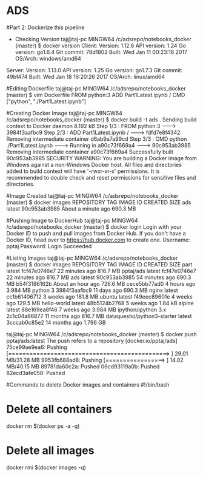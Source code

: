 # ADS

#Part 2: Dockerize this pipeline 

* Checking Version
taj@taj-pc MINGW64 /c/adsrepo/notebooks_docker (master)
$ docker version
Client:
 Version:      1.12.6
 API version:  1.24
 Go version:   go1.6.4
 Git commit:   78d1802
 Built:        Wed Jan 11 00:23:16 2017
 OS/Arch:      windows/amd64

Server:
 Version:      1.13.0
 API version:  1.25
 Go version:   go1.7.3
 Git commit:   49bf474
 Built:        Wed Jan 18 16:20:26 2017
 OS/Arch:      linux/amd64

#Editing Dockerfile
 taj@taj-pc MINGW64 /c/adsrepo/notebooks_docker (master)
$ vim Dockerfile
FROM python:3
ADD Part1Latest.ipynb /
CMD ["python", "./Part1Latest.ipynb"]

#Creating Docker Image
taj@taj-pc MINGW64 /c/adsrepo/notebooks_docker (master)
$ docker build -t ads .
Sending build context to Docker daemon 8.192 kB
Step 1/3 : FROM python:3
 ---> 3984f3aafbc9
Step 2/3 : ADD Part1Latest.ipynb /
 ---> fdfd7e8f4342
Removing intermediate container d6ab9a7a99cd
Step 3/3 : CMD python ./Part1Latest.ipynb
 ---> Running in a90c73f669a4
 ---> 90c953ab3985
Removing intermediate container a90c73f669a4
Successfully built 90c953ab3985
SECURITY WARNING: You are building a Docker image from Windows against a non-Windows Docker host. All files and directories added to build context will have '-rwxr-xr-x' permissions. It is recommended to double check and reset permissions for sensitive files and directories.

#Image Created
taj@taj-pc MINGW64 /c/adsrepo/notebooks_docker (master)
$ docker images
REPOSITORY                    TAG                 IMAGE ID            CREATED              SIZE
ads                           latest              90c953ab3985        About a minute ago   690.3 MB

#Pushing Image to DockerHub
taj@taj-pc MINGW64 /c/adsrepo/notebooks_docker (master)
$ docker login
Login with your Docker ID to push and pull images from Docker Hub. If you don't have a Docker ID, head over to https://hub.docker.com to create one.
Username: pptaj
Password:
Login Succeeded

#Listing Images
taj@taj-pc MINGW64 /c/adsrepo/notebooks_docker (master)
$ docker images
REPOSITORY                    TAG                 IMAGE ID            CREATED             SIZE
part                          latest              fcf47e0746e7        22 minutes ago      816.7 MB
pptaj/ads                     latest              fcf47e0746e7        22 minutes ago      816.7 MB
ads                           latest              90c953ab3985        54 minutes ago      690.3 MB
<none>                        <none>              b54f3186162b        About an hour ago   726.6 MB
<none>                        <none>              cece5bb77ad0        4 hours ago         3.984 MB
python                        3                   3984f3aafbc9        11 days ago         690.3 MB
nginx                         latest              cc1b61406712        3 weeks ago         181.8 MB
ubuntu                        latest              f49eec89601e        4 weeks ago         129.5 MB
hello-world                   latest              48b5124b2768        5 weeks ago         1.84 kB
alpine                        latest              88e169ea8f46        7 weeks ago         3.984 MB
ipython/ipython               3.x                 2c1c04a96877        11 months ago       816.7 MB
dataquestio/python3-starter   latest              3cccab0c85e2        14 months ago       1.796 GB

taj@taj-pc MINGW64 /c/adsrepo/notebooks_docker (master)
$ docker push pptaj/ads:latest
The push refers to a repository [docker.io/pptaj/ads]
75ce99ae9ea6: Pushing [==============================================>    ] 29.01 MB/31.28 MB
9953fb688ad8: Pushing [=================>                                 ] 14.02 MB/40.15 MB
89781da60c2a: Pushed
06cd93119a0b: Pushed
82ecd3afe058: Pushed

#Commands to delete Docker images and containers
#!/bin/bash
# Delete all containers
docker rm $(docker ps -a -q)
# Delete all images
docker rmi $(docker images -q)
